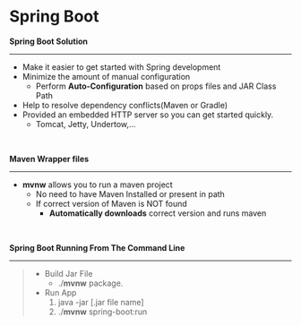 # Spring Boot

**Spring Boot Solution** <hr />

- Make it easier to get started with Spring development
- Minimize the amount of manual configuration
   - Perform **Auto-Configuration** based on props files and JAR Class Path
- Help to resolve dependency conflicts(Maven or Gradle)
- Provided an embedded HTTP server so you can get started quickly.
   - Tomcat, Jetty, Undertow,...
  
<br />

**Maven Wrapper files** <hr />
- **mvnw** allows you to run a maven project
  - No need to have Maven Installed or present in path
  - If correct version of Maven is NOT found
     - **Automatically downloads** correct version and runs maven

<br />

**Spring Boot Running From The Command Line** <hr />
> - Build Jar File
>    - ./**mvnw** package.
> - Run App
>     1. java -jar [.jar file name]
>     2. ./**mvnw** spring-boot:run

